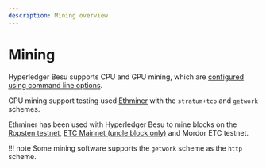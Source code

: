 ```yaml
---
description: Mining overview
---
```


# Mining

Hyperledger Besu supports CPU and GPU mining, which are
[configured using command line options](../how-to/configure/mining.md).

GPU mining support testing used [Ethminer](https://github.com/ethereum-mining/ethminer) with the
`stratum+tcp` and `getwork` schemes.

Ethminer has been used with Hyperledger Besu to mine blocks on the [Ropsten testnet](https://ropsten.etherscan.io/address/0x2f14582947E292a2eCd20C430B46f2d27CFE213c#mine),
[ETC Mainnet (uncle block only)](https://etc.tokenview.com/en/uncleblock/10555173) and Mordor ETC testnet.

!!! note
    Some mining software supports the `getwork` scheme as the `http` scheme.
